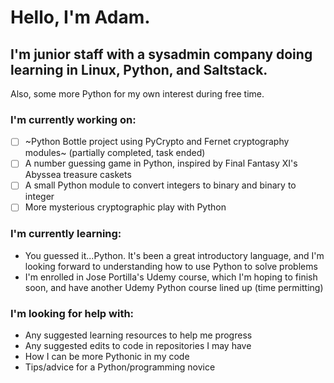 # Hello, I'm Adam. 
## I'm junior staff with a sysadmin company doing learning in Linux, Python, and Saltstack. 
 Also, some more Python for my own interest during free time.

### I'm currently working on:
- [ ] ~Python Bottle project using PyCrypto and Fernet cryptography modules~ (partially completed, task ended)
- [ ] A number guessing game in Python, inspired by Final Fantasy XI's Abyssea treasure caskets
- [ ] A small Python module to convert integers to binary and binary to integer
- [ ] More mysterious cryptographic play with Python

### I'm currently learning:
* You guessed it...Python. It's been a great introductory language, and I'm looking forward to understanding how to use Python to solve problems
* I'm enrolled in Jose Portilla's Udemy course, which I'm hoping to finish soon, and have another Udemy Python course lined up (time permitting)

### I'm looking for help with:
* Any suggested learning resources to help me progress
* Any suggested edits to code in repositories I may have
* How I can be more Pythonic in my code
* Tips/advice for a Python/programming novice

<!--
**adamdrucker/adamdrucker** is a ✨ _special_ ✨ repository because its `README.md` (this file) appears on your GitHub profile.

Here are some ideas to get you started:

- 🔭 I’m currently working on ...
- 🌱 I’m currently learning ...
- 👯 I’m looking to collaborate on ...
- 🤔 I’m looking for help with ...
- 💬 Ask me about ...
- 📫 How to reach me: ...
- 😄 Pronouns: ...
- ⚡ Fun fact: ...
-->
